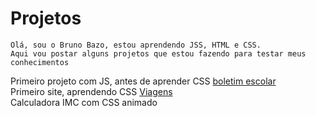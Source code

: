 # Projetos
 
    Olá, sou o Bruno Bazo, estou aprendendo JSS, HTML e CSS.
    Aqui vou postar alguns projetos que estou fazendo para testar meus conhecimentos

Primeiro projeto com JS, antes de aprender CSS <a href="2.Boletim/index.html">boletim escolar<a><br>
Primeiro site, aprendendo CSS
<a href="3.Viagens/index.html">Viagens<a><br>
Calculadora IMC com CSS animado <a href="4.IMC/index.html">